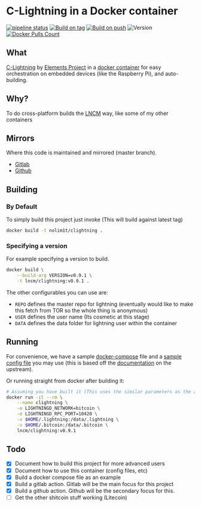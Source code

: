 # C-Lightning in a Docker container

[![pipeline status](https://gitlab.com/nolim1t/docker-clightning/badges/master/pipeline.svg)](https://gitlab.com/lncm/docker-clightning/-/commits/master)
[![Build on tag](https://github.com/lncm/docker-clightning/workflows/Docker%20build%20on%20tag/badge.svg)](https://github.com/lncm/docker-clightning/actions?query=workflow%3A%22Docker+build+on+tag%22)
[![Build on push](https://github.com/lncm/docker-clightning/workflows/Docker%20build%20on%20push/badge.svg)](https://github.com/lncm/docker-clightning/actions?query=workflow%3A%22Docker+build+on+push%22)
![Version](https://img.shields.io/github/v/release/lncm/docker-clightning?sort=semver) 
[![Docker Pulls Count](https://img.shields.io/docker/pulls/lncm/clightning.svg?style=flat)](https://hub.docker.com/r/lncm/clightning)

## What

[C-Lightning](https://github.com/ElementsProject/lightning) by [Elements Project](https://github.com/ElementsProject/) in a [docker container](https://gitlab.com/nolim1t/docker-clightning) for easy orchestration on embedded devices (like the Raspberry Pi), and auto-building.

## Why?

To do cross-platform builds the [LNCM](https://github.com/lncm/) way, like some of my other containers

## Mirrors

Where this code is maintained and mirrored (master branch).

* [Gitlab](https://gitlab.com/nolim1t/docker-clightning)
* [Github](https://github.com/lncm/docker-clightning)

## Building

### By Default

To simply build this project just invoke (This will build against latest tag)

```bash
docker build -t nolim1t/clightning .
```

### Specifying a version

For example specifying a version to build.


```bash
docker build \
    --build-arg VERSION=v0.9.1 \
    -t lncm/clightning:v0.9.1 .
```
The other configurables you can use are:

- `REPO` defines the master repo for lightning (eventually would like to make this fetch from TOR so the whole thing is anonymous)
- `USER` defines the user name (Its cosmetic at this stage)
- `DATA` defines the data folder for lightning user within the container

## Running

For convenience, we have a sample [docker-compose](https://gitlab.com/nolim1t/docker-clightning/-/raw/master/docker-compose.yml-dist) file and a [sample config file](https://gitlab.com/nolim1t/docker-clightning/-/raw/master/doc/config.dist)
you may use (this is based off the [documentation](https://github.com/ElementsProject/lightning/blob/master/doc/lightningd-config.5.md) on the upstream).

Or running straight from docker after building it:

```bash
# Assuming you have built it (This uses the similar parameters as the above docker-compose)
docker run -it --rm \
    --name clightning \
    -e LIGHTNINGD_NETWORK=bitcoin \
    -e LIGHTNINGD_RPC_PORT=10420 \
    -v $HOME/.lightning:/data/.lightning \
    -v $HOME/.bitcoin:/data/.bitcoin \
    lncm/clightning:v0.9.1
```


## Todo

- [x] Document how to build this project for more advanced users
- [x] Document how to use this container (config files, etc)
- [x] Build a docker compose file as an example
- [x] Build a gitlab action. Gitlab will be the main focus for this project
- [x] Build a github action. Github will be the secondary focus for this.
- [ ] Get the other shitcoin stuff working (Litecoin)
